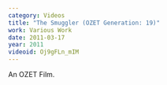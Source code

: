 ```yaml
---
category: Videos
title: "The Smuggler (OZET Generation: 19)"
work: Various Work
date: 2011-03-17
year: 2011
videoid: Oj9gFLn_mIM
---
```


An OZET Film.




